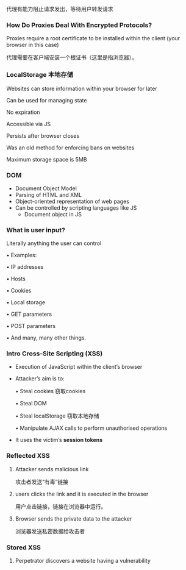 代理有能力阻止请求发出，等待用户转发请求



### How Do Proxies Deal With Encrypted Protocols?

Proxies require a root certificate to be installed within the client (your browser in this case)

代理需要在客户端安装一个根证书（这里是指浏览器）。



### LocalStorage 本地存储

Websites can store information within your browser for later

Can be used for managing state

No expiration

Accessible via JS

Persists after browser closes

Was an old method for enforcing bans on websites

Maximum storage space is 5MB



### DOM

* Document Object Model
* Parsing of HTML and XML
* Object-oriented representation of web pages
* Can be controlled by scripting languages like JS
  * Document object in JS



### What is user input? 

Literally anything the user can control

• Examples:

• IP addresses

• Hosts

• Cookies

• Local storage

• GET parameters

• POST parameters

• And many, many other things.



### Intro Cross-Site Scripting (XSS)



* Execution of JavaScript within the client’s browser

* Attacker’s aim is to:

  • Steal cookies 窃取cookies

  • Steal DOM 

  • Steal localStorage 窃取本地存储

  • Manipulate AJAX calls to perform unauthorised operations

* It uses the victim’s **session tokens**



### Reflected XSS

1. Attacker sends malicious link 

   攻击者发送“有毒”链接

2. users clicks the link and it is executed in the browser

   用户点击链接，链接在浏览器中运行。

3. Browser sends the private data to the attacker

   浏览器发送私密数据给攻击者



### Stored XSS

1. Perpetrator discovers a website having a vulnerability









































